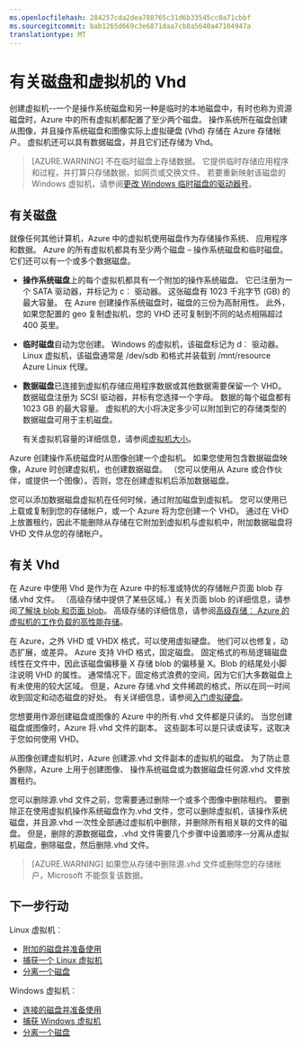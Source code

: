 ```yaml
---
ms.openlocfilehash: 284257cda2dea788765c31d6b33545cc0a71cbbf
ms.sourcegitcommit: bab1265d669c3e6871daa7cb8a5640a47104947a
translationtype: MT
---
```

<properties
    pageTitle="有关磁盘和虚拟机的 Vhd"
    description="了解磁盘和 Vhd 的 Azure 中的虚拟机的基础知识。"
    services="virtual-machines"
    documentationCenter=""
    authors="KBDAzure"
    manager="timlt"
    editor="tysonn"
    tags="azure-resource-manager,azure-service-management"/>

<tags
    ms.service="virtual-machines"
    ms.workload="infrastructure-services"
    ms.tgt_pltfrm="na"
    ms.devlang="na"
    ms.topic="article"
    ms.date="06/30/2015"
    ms.author="kathydav"/>

# 有关磁盘和虚拟机的 Vhd

创建虚拟机--一个是操作系统磁盘和另一种是临时的本地磁盘中，有时也称为资源磁盘时，Azure 中的所有虚拟机都配置了至少两个磁盘。 操作系统所在磁盘创建从图像，并且操作系统磁盘和图像实际上虚拟硬盘 (Vhd) 存储在 Azure 存储帐户。 虚拟机还可以具有数据磁盘，并且它们还存储为 Vhd。

>[AZURE.WARNING] 不在临时磁盘上存储数据。 它提供临时存储应用程序和过程，并打算只存储数据，如网页或交换文件。 若要重新映射该磁盘的 Windows 虚拟机，请参阅[更改 Windows 临时磁盘的驱动器号](virtual-machines-windows-change-drive-letter.md)。

## 有关磁盘

就像任何其他计算机，Azure 中的虚拟机使用磁盘作为存储操作系统、 应用程序和数据。 Azure 的所有虚拟机都具有至少两个磁盘 – 操作系统磁盘和临时磁盘。 它们还可以有一个或多个数据磁盘。

- **操作系统磁盘**上的每个虚拟机都具有一个附加的操作系统磁盘。 它已注册为一个 SATA 驱动器，并标记为 c︰ 驱动器。 这张磁盘有 1023 千兆字节 (GB) 的最大容量。 在 Azure 创建操作系统磁盘时，磁盘的三份为高耐用性。 此外，如果您配置的 geo 复制虚拟机，您的 VHD 还可复制到不同的站点相隔超过 400 英里。
- **临时磁盘**自动为您创建。 Windows 的虚拟机，该磁盘标记为 d︰ 驱动器。 Linux 虚拟机，该磁盘通常是 /dev/sdb 和格式并装载到 /mnt/resource Azure Linux 代理。
- **数据磁盘**已连接到虚拟机存储应用程序数据或其他数据需要保留一个 VHD。 数据磁盘注册为 SCSI 驱动器，并标有您选择一个字母。  数据的每个磁盘都有 1023 GB 的最大容量。 虚拟机的大小将决定多少可以附加到它的存储类型的数据磁盘可用于主机磁盘。

    有关虚拟机容量的详细信息，请参阅[虚拟机大小](virtual-machines-size-specs.md)。

Azure 创建操作系统磁盘时从图像创建一个虚拟机。 如果您使用包含数据磁盘映像，Azure 时创建虚拟机，也创建数据磁盘。 （您可以使用从 Azure 或合作伙伴，或提供一个图像）。否则，您在创建虚拟机后添加数据磁盘。

您可以添加数据磁盘虚拟机在任何时候，通过附加磁盘到虚拟机。 您可以使用已上载或复制到您的存储帐户，或一个 Azure 将为您创建一个 VHD。 通过在 VHD 上放置租约，因此不能删除从存储在它附加到虚拟机与虚拟机中，附加数据磁盘将 VHD 文件从您的存储帐户。

## 有关 Vhd

在 Azure 中使用 Vhd 是作为在 Azure 中的标准或特优的存储帐户页面 blob 存储.vhd 文件。 （高级存储中提供了某些区域。）有关页面 blob 的详细信息，请参阅[了解块 blob 和页面 blob](https://msdn.microsoft.com/library/ee691964.aspx)。 高级存储的详细信息，请参阅[高级存储︰ Azure 的虚拟机的工作负载的高性能存储](../storage-premium-storage-preview-portal.md)。

在 Azure，之外 VHD 或 VHDX 格式，可以使用虚拟硬盘。 他们可以也修复，动态扩展，或差异。 Azure 支持 VHD 格式，固定磁盘。 固定格式的布局逻辑磁盘线性在文件中，因此该磁盘偏移量 X 存储 blob 的偏移量 X。Blob 的结尾处小脚注说明 VHD 的属性。 通常情况下，固定格式浪费的空间，因为它们大多数磁盘上有未使用的较大区域。 但是，Azure 存储.vhd 文件稀疏的格式，所以在同一时间收到固定和动态磁盘的好处。 有关详细信息，请参阅[入门虚拟硬盘](https://technet.microsoft.com/library/dd979539.aspx)。

您想要用作源创建磁盘或图像的 Azure 中的所有.vhd 文件都是只读的。 当您创建磁盘或图像时，Azure 将.vhd 文件的副本。 这些副本可以是只读或读写，这取决于您如何使用 VHD。

 从图像创建虚拟机时，Azure 创建源.vhd 文件副本的虚拟机的磁盘。 为了防止意外删除，Azure 上用于创建图像、 操作系统磁盘或为数据磁盘任何源.vhd 文件放置租约。

您可以删除源.vhd 文件之前，您需要通过删除一个或多个图像中删除租约。 要删除正在使用虚拟机操作系统磁盘作为.vhd 文件，您可以删除虚拟机，该操作系统磁盘，并且源.vhd 一次性全部通过虚拟机中删除，并删除所有相关联的文件的磁盘。 但是，删除的源数据磁盘，.vhd 文件需要几个步骤中设置顺序--分离从虚拟机磁盘，删除磁盘，然后删除.vhd 文件。

>[AZURE.WARNING] 如果您从存储中删除源.vhd 文件或删除您的存储帐户，Microsoft 不能恢复该数据。

## 下一步行动

Linux 虚拟机︰

-  [附加的磁盘并准备使用](virtual-machines-linux-how-to-attach-disk.md)
-  [捕获一个 Linux 虚拟机](virtual-machines-linux-capture-image.md)
-  [分离一个磁盘](virtual-machines-linux-how-to-detach-disk.md)

Windows 虚拟机︰

-  [连接的磁盘并准备使用](storage-windows-attach-disk.md)
-  [捕获 Windows 虚拟机](virtual-machines-capture-image-windows-server.md)
-  [分离一个磁盘](storage-windows-detach-disk.md)
